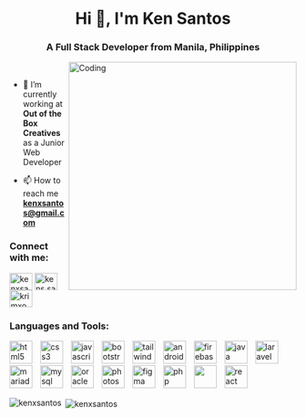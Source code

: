 <h1 align="center">Hi 👋, I'm Ken Santos</h1>
<h3 align="center">A Full Stack Developer from Manila, Philippines</h3>
<img align="right" alt="Coding" width="400" src="https://camo.githubusercontent.com/19db51af5f90f1b152bc0b9078f5fe97053955be5074f03f17019c70345bdcdb/68747470733a2f2f6d69726f2e6d656469756d2e636f6d2f6d61782f313336302f302a37513379765349765f7430696f4a2d5a2e676966">
<br>


- 🌱 I’m currently working at **Out of the Box Creatives** as a Junior Web Developer

- 📫 How to reach me **kenxsantos@gmail.com**

<h3 align="left">Connect with me:</h3>
<p align="left">
<a href="https://linkedin.com/in/kenxsantos" target="blank"><img align="center" src="https://raw.githubusercontent.com/rahuldkjain/github-profile-readme-generator/master/src/images/icons/Social/linked-in-alt.svg" alt="kenxsantos" height="30" width="40" /></a>
<a href="https://fb.com/kens.santos07" target="blank"><img align="center" src="https://raw.githubusercontent.com/rahuldkjain/github-profile-readme-generator/master/src/images/icons/Social/facebook.svg" alt="kens.santos07" height="30" width="40" /></a>
<a href="https://instagram.com/krimxoh" target="blank"><img align="center" src="https://raw.githubusercontent.com/rahuldkjain/github-profile-readme-generator/master/src/images/icons/Social/instagram.svg" alt="krimxoh" height="30" width="40" /></a>
</p>

<h3 align="left">Languages and Tools:</h3>
<p align="left"> 
    <img width="40px" style="padding-right:10px;" src="https://cdn.jsdelivr.net/gh/devicons/devicon@latest/icons/html5/html5-original.svg"  alt="html5"> 
    <img width="40px" style="padding-right:10px;" src="https://cdn.jsdelivr.net/gh/devicons/devicon@latest/icons/css3/css3-original.svg" alt="css3"/>
    <img width="40px" style="padding-right:10px;" src="https://cdn.jsdelivr.net/gh/devicons/devicon@latest/icons/javascript/javascript-original.svg" alt="javascript" /> 
    <img width="40px" style="padding-right:10px;" src="https://cdn.jsdelivr.net/gh/devicons/devicon@latest/icons/bootstrap/bootstrap-original.svg" alt="bootstrap"/> 
    <img width="40px" style="padding-right:10px;" src="https://cdn.jsdelivr.net/gh/devicons/devicon@latest/icons/tailwindcss/tailwindcss-original.svg" alt="tailwind" />
    <img width="40px" style="padding-right:10px;" src="https://cdn.jsdelivr.net/gh/devicons/devicon@latest/icons/android/android-original.svg" alt="android" /> 
    <img width="40px" style="padding-right:10px;" src="https://cdn.jsdelivr.net/gh/devicons/devicon@latest/icons/firebase/firebase-original.svg" alt="firebase" /> 
    <img width="40px" style="padding-right:10px;" src="https://cdn.jsdelivr.net/gh/devicons/devicon@latest/icons/java/java-original.svg" alt="java" /> 
    <img width="40px" style="padding-right:10px;" src="https://cdn.jsdelivr.net/gh/devicons/devicon@latest/icons/laravel/laravel-original.svg" alt="laravel"/> 
    <img width="40px" style="padding-right:10px;" src="https://cdn.jsdelivr.net/gh/devicons/devicon@latest/icons/mariadb/mariadb-original.svg" alt="mariadb" /> 
    <img width="40px" style="padding-right:10px;" src="https://cdn.jsdelivr.net/gh/devicons/devicon@latest/icons/mysql/mysql-original.svg" alt="mysql" /> 
    <img width="40px" style="padding-right:10px;" src="https://cdn.jsdelivr.net/gh/devicons/devicon@latest/icons/oracle/oracle-original.svg" alt="oracle"/> 
    <img width="40px" style="padding-right:10px;" src="https://cdn.jsdelivr.net/gh/devicons/devicon@latest/icons/photoshop/photoshop-original.svg" alt="photoshop"/> 
        <img width="40px" style="padding-right:10px;" src="https://cdn.jsdelivr.net/gh/devicons/devicon@latest/icons/figma/figma-original.svg" alt="figma" />
    <img width="40px" style="padding-right:10px;" src="https://cdn.jsdelivr.net/gh/devicons/devicon@latest/icons/php/php-original.svg" alt="php"/> 
    <img width="40px" style="padding-right:10px;" src="https://cdn.jsdelivr.net/gh/devicons/devicon@latest/icons/postman/postman-original.svg"/> 
    <img width="40px" style="padding-right:10px;" src="https://cdn.jsdelivr.net/gh/devicons/devicon@latest/icons/react/react-original.svg" alt="react"/> 
  </a> 
</p>

<p>
  <img align="left" src="https://github-readme-stats.vercel.app/api/top-langs?username=kenxsantos&show_icons=true&locale=en&layout=compact" alt="kenxsantos" />
</p>

<p>&nbsp;<img align="center" src="https://github-readme-stats.vercel.app/api?username=kenxsantos&show_icons=true&locale=en" alt="kenxsantos" /></p>
